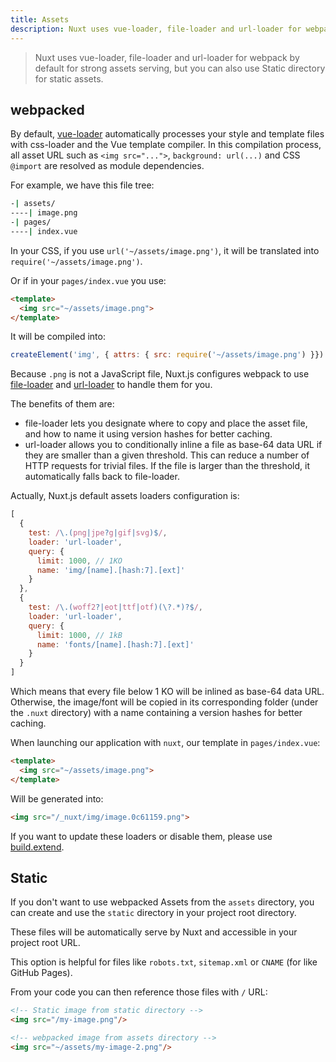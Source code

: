 ```yaml
---
title: Assets
description: Nuxt uses vue-loader, file-loader and url-loader for webpack by default for strong assets serving, but you can also use Static directory for static assets.
---
```


> Nuxt uses vue-loader, file-loader and url-loader for webpack by default for strong assets serving, but you can also use Static directory for static assets.

## webpacked

By default, [vue-loader](http://vue-loader.vuejs.org/en/) automatically processes your style and template files with css-loader and the Vue template compiler. In this compilation process, all asset URL such as `<img src="...">`, `background: url(...)` and CSS `@import` are resolved as module dependencies.

For example, we have this file tree:

```bash
-| assets/
----| image.png
-| pages/
----| index.vue
```

In your CSS, if you use `url('~/assets/image.png')`, it will be translated into `require('~/assets/image.png')`.

Or if in your `pages/index.vue` you use:

```html
<template>
  <img src="~/assets/image.png">
</template>
```

It will be compiled into:

```js
createElement('img', { attrs: { src: require('~/assets/image.png') }})
```

Because `.png` is not a JavaScript file, Nuxt.js configures webpack to use [file-loader](https://github.com/webpack/file-loader) and [url-loader](https://github.com/webpack/url-loader) to handle them for you.

The benefits of them are:

- file-loader lets you designate where to copy and place the asset file, and how to name it using version hashes for better caching.
- url-loader allows you to conditionally inline a file as base-64 data URL if they are smaller than a given threshold. This can reduce a number of HTTP requests for trivial files. If the file is larger than the threshold, it automatically falls back to file-loader.

Actually, Nuxt.js default assets loaders configuration is:

```js
[
  {
    test: /\.(png|jpe?g|gif|svg)$/,
    loader: 'url-loader',
    query: {
      limit: 1000, // 1KO
      name: 'img/[name].[hash:7].[ext]'
    }
  },
  {
    test: /\.(woff2?|eot|ttf|otf)(\?.*)?$/,
    loader: 'url-loader',
    query: {
      limit: 1000, // 1kB
      name: 'fonts/[name].[hash:7].[ext]'
    }
  }
]
```

Which means that every file below 1 KO will be inlined as base-64 data URL. Otherwise, the image/font will be copied in its corresponding folder (under the `.nuxt` directory) with a name containing a version hashes for better caching.

When launching our application with `nuxt`, our template in `pages/index.vue`:

```html
<template>
  <img src="~/assets/image.png">
</template>
```

Will be generated into:

```html
<img src="/_nuxt/img/image.0c61159.png">
```

If you want to update these loaders or disable them, please use [build.extend](/api/configuration-build#extend).

## Static

If you don't want to use webpacked Assets from the `assets` directory, you can create and use the `static` directory in your project root directory.

These files will be automatically serve by Nuxt and accessible in your project root URL.

This option is helpful for files like `robots.txt`, `sitemap.xml` or `CNAME` (for like GitHub Pages).

From your code you can then reference those files with `/` URL:

```html
<!-- Static image from static directory -->
<img src="/my-image.png"/>

<!-- webpacked image from assets directory -->
<img src="~/assets/my-image-2.png"/>
```
